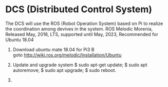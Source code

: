 # DCS (Distributed Control System)
The DCS will use the ROS (Robot Operation System) based on Pi to realize the coordination among devives in the system.
ROS Melodic Morenia, Released May, 2018, LTS, supported until May, 2023, Recommended for Ubuntu 18.04

1. Download ubuntu mate 18.04 for Pi3 B  
  goto http://wiki.ros.org/melodic/Installation/Ubuntu

2. Update and upgrade system
  $ sudo apt-get update;
  $ sudo apt autoremove;
  $ sudo apt upgrade;
  $ sudo reboot.

3. 
